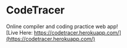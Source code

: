 # CodeTracer

Online compiler and coding practice web app! <br/>
[Live Here: https://codetracer.herokuapp.com/](https://codetracer.herokuapp.com/)
